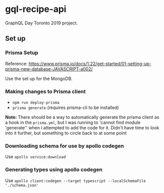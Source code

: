 # gql-recipe-api

GraphQL Day Toronto 2019 project.

## Set up

### Prisma Setup
Reference: https://www.prisma.io/docs/1.22/get-started/01-setting-up-prisma-new-database-JAVASCRIPT-a002/

Use the set up for the MongoDB.

### Making changes to Prisma client
* `npm run deploy-prisma`
* `prisma generate` (requires prisma-cli to be installed)

**Note:** There should be a way to automatically generate the prisma client as a hook in the `prisma.yml`, but I was running to 'cannot find module 'generate'' when I attempted to add the code for it. Didn't have time to look into it further, but something to circle back to at some point

### Downloading schema for use by apollo codegen
Use `apollo service:download`

### Generating types using apollo codegen
Use `apollo client:codegen --target typescript --localSchemaFile './schema.json'`
